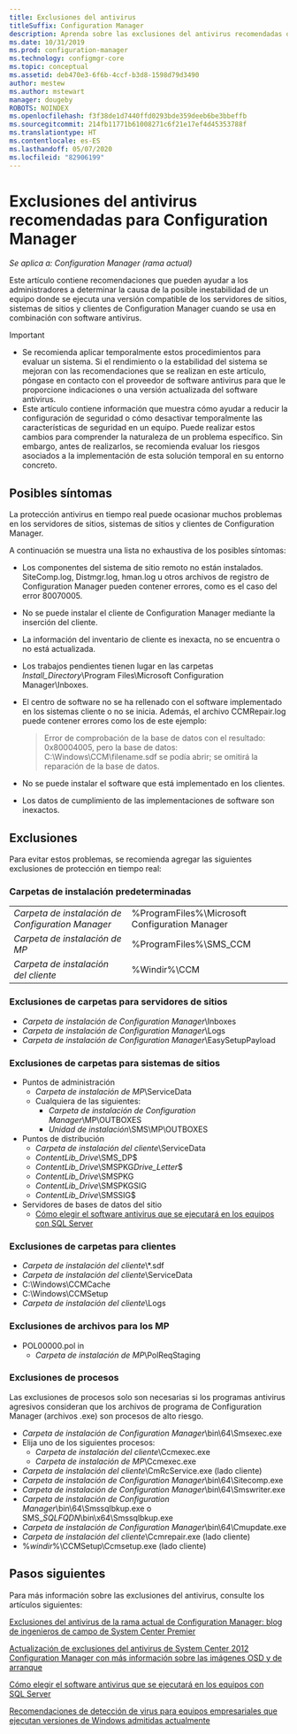 ```yaml
---
title: Exclusiones del antivirus
titleSuffix: Configuration Manager
description: Aprenda sobre las exclusiones del antivirus recomendadas que se pueden usar para solucionar posibles problemas.
ms.date: 10/31/2019
ms.prod: configuration-manager
ms.technology: configmgr-core
ms.topic: conceptual
ms.assetid: deb470e3-6f6b-4ccf-b3d8-1598d79d3490
author: mestew
ms.author: mstewart
manager: dougeby
ROBOTS: NOINDEX
ms.openlocfilehash: f3f38de1d7440ffd0293bde359deeb6be3bbeffb
ms.sourcegitcommit: 214fb11771b61008271c6f21e17ef4d45353788f
ms.translationtype: HT
ms.contentlocale: es-ES
ms.lasthandoff: 05/07/2020
ms.locfileid: "82906199"
---
```

# <a name="recommended-antivirus-exclusions-for-configuration-manager"></a>Exclusiones del antivirus recomendadas para Configuration Manager

*Se aplica a: Configuration Manager (rama actual)*

Este artículo contiene recomendaciones que pueden ayudar a los administradores a determinar la causa de la posible inestabilidad de un equipo donde se ejecuta una versión compatible de los servidores de sitios, sistemas de sitios y clientes de Configuration Manager cuando se usa en combinación con software antivirus.

> [!IMPORTANT]
>
> - Se recomienda aplicar temporalmente estos procedimientos para evaluar un sistema. Si el rendimiento o la estabilidad del sistema se mejoran con las recomendaciones que se realizan en este artículo, póngase en contacto con el proveedor de software antivirus para que le proporcione indicaciones o una versión actualizada del software antivirus.
> - Este artículo contiene información que muestra cómo ayudar a reducir la configuración de seguridad o cómo desactivar temporalmente las características de seguridad en un equipo. Puede realizar estos cambios para comprender la naturaleza de un problema específico. Sin embargo, antes de realizarlos, se recomienda evaluar los riesgos asociados a la implementación de esta solución temporal en su entorno concreto.

## <a name="possible-symptoms"></a>Posibles síntomas 

La protección antivirus en tiempo real puede ocasionar muchos problemas en los servidores de sitios, sistemas de sitios y clientes de Configuration Manager.

A continuación se muestra una lista no exhaustiva de los posibles síntomas:

- Los componentes del sistema de sitio remoto no están instalados. SiteComp.log, Distmgr.log, hman.log u otros archivos de registro de Configuration Manager pueden contener errores, como es el caso del error 80070005.
- No se puede instalar el cliente de Configuration Manager mediante la inserción del cliente.
- La información del inventario de cliente es inexacta, no se encuentra o no está actualizada.
- Los trabajos pendientes tienen lugar en las carpetas *Install_Directory*\Program Files\Microsoft Configuration Manager\Inboxes.
- El centro de software no se ha rellenado con el software implementado en los sistemas cliente o no se inicia. Además, el archivo CCMRepair.log puede contener errores como los de este ejemplo:

  > Error de comprobación de la base de datos con el resultado: 0x80004005, pero la base de datos: C:\Windows\CCM\filename.sdf se podía abrir; se omitirá la reparación de la base de datos.

- No se puede instalar el software que está implementado en los clientes.
- Los datos de cumplimiento de las implementaciones de software son inexactos.

## <a name="exclusions"></a>Exclusiones

Para evitar estos problemas, se recomienda agregar las siguientes exclusiones de protección en tiempo real:

### <a name="default-installation-folders"></a>Carpetas de instalación predeterminadas

|  |  |
| - | - |
|*Carpeta de instalación de Configuration Manager*  |  %ProgramFiles%\Microsoft Configuration Manager  |  
|*Carpeta de instalación de MP*  |%ProgramFiles%\SMS_CCM  |  
|*Carpeta de instalación del cliente*  |%Windir%\CCM  |  

### <a name="folder-exclusions-for-site-servers"></a>Exclusiones de carpetas para servidores de sitios

- *Carpeta de instalación de Configuration Manager*\Inboxes
- *Carpeta de instalación de Configuration Manager*\Logs
- *Carpeta de instalación de Configuration Manager*\EasySetupPayload

### <a name="folder-exclusions-for-site-systems"></a>Exclusiones de carpetas para sistemas de sitios

- Puntos de administración
  - *Carpeta de instalación de MP*\ServiceData
  - Cualquiera de las siguientes:
    - *Carpeta de instalación de Configuration Manager*\MP\OUTBOXES
    - *Unidad de instalación*\SMS\MP\OUTBOXES
- Puntos de distribución
  - *Carpeta de instalación del cliente*\ServiceData
  - *ContentLib_Drive*\SMS_DP$
  - *ContentLib_Drive*\SMSPKG*Drive_Letter*$
  - *ContentLib_Drive*\SMSPKG
  - *ContentLib_Drive*\SMSPKGSIG
  - *ContentLib_Drive*\SMSSIG$
- Servidores de bases de datos del sitio
  - [Cómo elegir el software antivirus que se ejecutará en los equipos con SQL Server](https://support.microsoft.com/en-us/help/309422)

### <a name="folder-exclusions-for-clients"></a>Exclusiones de carpetas para clientes

- *Carpeta de instalación del cliente*\\\*.sdf
- *Carpeta de instalación del cliente*\ServiceData
- C:\Windows\CCMCache
- C:\Windows\CCMSetup
- *Carpeta de instalación del cliente*\Logs

### <a name="file-exclusions-for-mps"></a>Exclusiones de archivos para los MP

- POL00000.pol in
  - *Carpeta de instalación de MP*\PolReqStaging

### <a name="process-exclusions"></a>Exclusiones de procesos

Las exclusiones de procesos solo son necesarias si los programas antivirus agresivos consideran que los archivos de programa de Configuration Manager (archivos .exe) son procesos de alto riesgo.

- *Carpeta de instalación de Configuration Manager*\bin\64\Smsexec.exe
- Elija uno de los siguientes procesos:
  - *Carpeta de instalación del cliente*\Ccmexec.exe
  - *Carpeta de instalación de MP*\Ccmexec.exe
- *Carpeta de instalación del cliente*\CmRcService.exe (lado cliente)
- *Carpeta de instalación de Configuration Manager*\bin\64\Sitecomp.exe
- *Carpeta de instalación de Configuration Manager*\bin\64\Smswriter.exe
- *Carpeta de instalación de Configuration Manager*\bin\64\Smssqlbkup.exe o SMS_*SQLFQDN*\bin\x64\Smssqlbkup.exe
- *Carpeta de instalación de Configuration Manager*\bin\64\Cmupdate.exe
- *Carpeta de instalación del cliente*\Ccmrepair.exe (lado cliente)
- %*windir*%\CCMSetup\Ccmsetup.exe (lado cliente)

## <a name="next-steps"></a>Pasos siguientes

Para más información sobre las exclusiones del antivirus, consulte los artículos siguientes:

[Exclusiones del antivirus de la rama actual de Configuration Manager: blog de ingenieros de campo de System Center Premier](https://techcommunity.microsoft.com/t5/core-infrastructure-and-security/configuration-manager-current-branch-antivirus-exclusions/ba-p/884831)

[Actualización de exclusiones del antivirus de System Center 2012 Configuration Manager con más información sobre las imágenes OSD y de arranque](https://techcommunity.microsoft.com/t5/core-infrastructure-and-security/updated-system-center-2012-configuration-manager-antivirus/ba-p/884371)

[Cómo elegir el software antivirus que se ejecutará en los equipos con SQL Server](https://support.microsoft.com/help/309422/how-to-choose-antivirus-software-to-run-on-computers-that-are-running-sql-server)

[Recomendaciones de detección de virus para equipos empresariales que ejecutan versiones de Windows admitidas actualmente](https://support.microsoft.com/help/822158/virus-scanning-recommendations-for-enterprise-computers-that-are-running-currently-supported-versions-of-windows)
